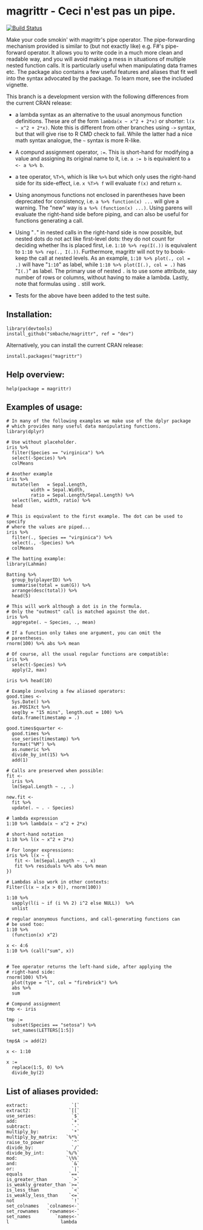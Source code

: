 magrittr -  Ceci n'est pas un pipe.
====================================

[![Build Status](https://travis-ci.org/smbache/magrittr.png?branch=dev)](https://travis-ci.org/smbache/magrittr)

Make your code smokin' with magrittr's pipe operator.
The pipe-forwarding mechanism provided is similar to (but not exactly 
like) e.g. F#'s pipe-forward operator. It allows you to write code in a 
much more clean and readable way, and you will avoid making a mess 
in situations of multiple nested function calls. 
It is particularly useful when manipulating data frames etc. 
The package also contains a few useful features and aliases that
fit well into the syntax advocated by the package.
To learn more, see the included vignette.

This branch is a development version with the following differences from the current
CRAN release:

* a lambda syntax as an alternative to the usual anonymous function definitions. 
  These are of the form `lambda(x ~ x^2 + 2*x)` or shorter: `l(x ~ x^2 + 2*x)`.
  Note this is different from other branches using `->` syntax, but that will 
  give rise to R CMD check to fail. While the latter had a nice math syntax 
  analogue, the `~` syntax is more R-like.

* A compund assignment operator, `:=`. This is short-hand for modifying a 
  value and assigning its original name to it, i.e. `a := b` is equivalent to `a <- a %>% b`.

* a tee operator, `%T>%`, which is like `%>%` but which only uses the right-hand side
  for its side-effect, i.e. `x %T>% f` will evaluate `f(x)` and return `x`.

* Using anonymous functions not enclosed in parentheses have been 
  deprecated for consistency, i.e. `a %>% function(x) ...` will give a warning. 
  The "new" way is `a %>% (function(x) ...)`. Using parens will evaluate the right-hand
  side before piping, and can also be useful for functions generating a call.

* Using "`.`" in nested calls in the right-hand side is now possible, but nested dots 
  do not act like first-level dots: they do not count for deciding whether lhs is placed 
  first, i.e. `1:10 %>% rep(I(.))` is equivalent to `1:10 %>% rep(., I(.))`.
  Furthermore, magrittr will not try to book-keep the call at nested levels. As an 
  example, `1:10 %>% plot(., col = .)` will have "`1:10`" as label, while
  `1:10 %>% plot(I(.), col = .)` has "`I(.)`" as label. The primary use of nested `.` is
  to use some attribute, say number of rows or columns, without having to make a lambda.
  Lastly, note that formulas using `.` still work.

* Tests for the above have been added to the test suite.



Installation:
-------------

    library(devtools)
    install_github("smbache/magrittr", ref = "dev")

Alternatively, you can install the current CRAN release:

    install.packages("magrittr")
    

Help overview:
--------------

    help(package = magrittr)

Examples of usage:
------

    # In many of the following examples we make use of the dplyr package
    # which provides many useful data manipulating functions.
    library(dplyr)

    # Use without placeholder.
    iris %>%
      filter(Species == "virginica") %>%
      select(-Species) %>%
      colMeans
      
    # Another example  
    iris %>%
      mutate(len   = Sepal.Length, 
             width = Sepal.Width, 
             ratio = Sepal.Length/Sepal.Length) %>%
      select(len, width, ratio) %>%
      head
       
    # This is equivalent to the first example. The dot can be used to specify
    # where the values are piped...
    iris %>%
      filter(., Species == "virginica") %>%
      select(., -Species) %>%
      colMeans
       
    # The batting example:
    library(Lahman)
     
    Batting %>%
      group_by(playerID) %>%
      summarise(total = sum(G)) %>%
      arrange(desc(total)) %>%
      head(5)
        
    # This will work although a dot is in the formula. 
    # Only the "outmost" call is matched against the dot.
    iris %>%
      aggregate(. ~ Species, ., mean)
       
    # If a function only takes one argument, you can omit the 
    # parentheses.
    rnorm(100) %>% abs %>% mean
       
    # Of course, all the usual regular functions are compatible:
    iris %>%
      select(-Species) %>%
      apply(2, max)
    
    iris %>% head(10)

    # Example involving a few aliased operators:
    good.times <-
      Sys.Date() %>%
      as.POSIXct %>%
      seq(by = "15 mins", length.out = 100) %>%
      data.frame(timestamp = .)

    good.times$quarter <-
      good.times %>%
      use_series(timestamp) %>%
      format("%M") %>%
      as.numeric %>%
      divide_by_int(15) %>%
      add(1)

    # Calls are preserved when possible:
    fit <- 
      iris %>%
      lm(Sepal.Length ~ ., .)
       
    new.fit <- 
      fit %>%
      update(. ~ . - Species)

    # lambda expression
	1:10 %>% lambda(x ~ x^2 + 2*x)

	# short-hand notation
    1:10 %>% l(x ~ x^2 + 2*x)

	# For longer expressions:
    iris %>% l(x ~ {
       fit <- lm(Sepal.Length ~ ., x)
	   fit %>% residuals %>% abs %>% mean
    })

    # Lambdas also work in other contexts:
	Filter(l(x ~ x[x > 0]), rnorm(100))
    
    1:10 %>% 
      sapply(l(i ~ if (i %% 2) i^2 else NULL))  %>% 
      unlist
      
	# regular anonymous functions, and call-generating functions can
    # be used too:
    1:10 %>%
      (function(x) x^2)

    x <- 4:6
	1:10 %>% (call("sum", x))


    # Tee operator returns the left-hand side, after applying the
    # right-hand side:
	rnorm(100) %T>%
	  plot(type = "l", col = "firebrick") %>%
      abs %>%
      sum

    # Compund assignment
    tmp <- iris

    tmp :=
      subset(Species == "setosa") %>%
      set_names(LETTERS[1:5])

    tmp$A := add(2)

    x <- 1:10

    x :=
      replace(1:5, 0) %>%
      divide_by(2)

List of aliases provided:
--------------------------------------------------------------

    extract:                `[`
    extract2:              `[[`
    use_series:             `$`
    add:                    `+`
    subtract:               `-`
    multiply_by:            `*`
    multiply_by_matrix:   `%*%`
    raise_to_power          `^`
    divide_by:              `/`
    divide_by_int:        `%/%`
    mod:                  `\%%`
    and:                    `&`
    or:                     `|`
    equals                 `==`
    is_greater_than         `>`    
    is_weakly_greater_than `>=`
    is_less_than            `<`
    is_weakly_less_than    `<=`
    not                     `!`
    set_colnames   `colnames<-`
    set_rownames   `rownames<-`
    set_names         `names<-`
    l                   lambda